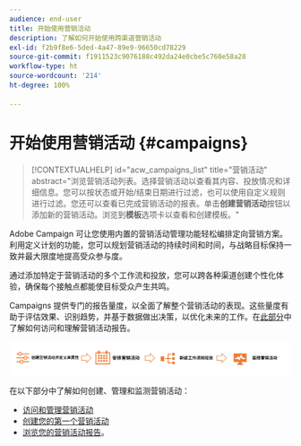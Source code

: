 ```yaml
---
audience: end-user
title: 开始使用营销活动
description: 了解如何开始使用跨渠道营销活动
exl-id: f2b9f8e6-5ded-4a47-89e9-96650cd78229
source-git-commit: f1911523c9076188c492da24e0cbe5c760e58a28
workflow-type: ht
source-wordcount: '214'
ht-degree: 100%

---
```


# 开始使用营销活动 {#campaigns}

>[!CONTEXTUALHELP]
>id="acw_campaigns_list"
>title="营销活动"
>abstract="浏览营销活动列表。选择营销活动以查看其内容、投放情况和详细信息。您可以按状态或开始/结束日期进行过滤，也可以使用自定义规则进行过滤。您还可以查看已完成营销活动的报表。单击&#x200B;**创建营销活动**&#x200B;按钮以添加新的营销活动。浏览到&#x200B;**模板**&#x200B;选项卡以查看和创建模板。"

Adobe Campaign 可让您使用内置的营销活动管理功能轻松编排定向营销方案。利用定义计划的功能，您可以规划营销活动的持续时间和时间，与战略目标保持一致并最大限度地提高受众参与度。

通过添加特定于营销活动的多个工作流和投放，您可以跨各种渠道创建个性化体验，确保每个接触点都能使目标受众产生共鸣。

Campaigns 提供专门的报告量度，以全面了解整个营销活动的表现。这些量度有助于评估效果、识别趋势，并基于数据做出决策，以优化未来的工作。在[此部分](../reporting/campaign-reports.md)中了解如何访问和理解营销活动报告。

![展示营销活动流程的图表，包括工作流和投放](assets/campaign-flow.png)

在以下部分中了解如何创建、管理和监测营销活动：

* [访问和管理营销活动](manage-campaigns.md)
* [创建您的第一个营销活动](create-campaigns.md)
* [浏览您的营销活动报告](../reporting/campaign-reports.md)。